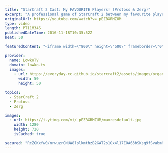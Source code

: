 ```yaml
---
title: "StarCraft 2 Cast: My FAVOURITE Players! (Protoss & Zerg)"
excerpt: "A professional game of StarCraft 2 between my favourite players for their respective races. Subscribe for more videos: http://lowko.tv/youtube More StarCraft 2 Casts: https://goo.gl/fi5EXG  In this Zerg versus Protoss we have a match between Dark and Neeb. Dark is without a doubt the best Zerg in the"
originalUrl: https://youtube.com/watch?v=_pEZBXRMZUM
type: video
length: PT11M34S
publishedDateTime: 2016-11-18T10:35:52Z
heat: 50

featuredContent: "<iframe width=\"800\" height=\"500\" frameborder=\"0\" src=\"https://www.youtube.com/embed/_pEZBXRMZUM\" allow=\"accelerometer; autoplay; encrypted-media; gyroscope; picture-in-picture\" allowfullscreen></iframe>"

provider:
  name: LowkoTV
  domain: lowko.tv
  images:
    - url: https://everyday-cc.github.io/starcraft2/assets/images/organizations/lowko.tv-50x50.jpg
      width: 50
      height: 50

topics:
  - StarCraft 2
  - Protoss
  - Zerg

images:
  - url: https://i.ytimg.com/vi/_pEZBXRMZUM/maxresdefault.jpg
    width: 1280
    height: 720
    isCached: true

secured: "RcZGKxfw0/nrwuzrCNUW8lplkmthzB2GAT2s1Ox4l17EOA63bSKsg9fSvabmNl5RR90Rti9Us1CU6/fwU0vPv/1ALD9ykDEJFu9+gBkcpJkz9oKbdyYIia/e3wKj/Jwd1sEgvaPXl/gDdfXNzVaeWdtUEYYUQR7YzswcNUFZvo5NmBHZ0biOfAr982WqDKTcYD5S+RmHZE+aKZxkX8KBD0wrJXq5KyBDwCFS80lfu6CPQYoDuWJPqMn+fd2uLm5PWY8sRiZSz+wln0VlV7VMRi15JnIZzLKrpHwzVsAOwVQQQpAth/CU02yDXGZBLCDaFCKVm7xERD78r4h29IPTCdj68xh9KQ2JkMMEiBajKmFcJaJAAkt16hpzxzuBUKUB6Q9lH/RkmUSuNS6Wm8yuDjnG5z7/kr6otbaSRFVUIYU=;9y2vj67vm/7skqmU3LWRKA=="
---
```


